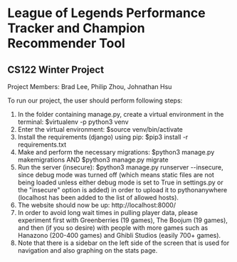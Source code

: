 League of Legends Performance Tracker and Champion Recommender Tool
==============
CS122 Winter Project
--------------
Project Members: Brad Lee, Philip Zhou, Johnathan Hsu

To run our project, the user should perform following steps:
1. In the folder containing manage.py, create a virtual environment in the terminal: $virtualenv -p python3 venv
2. Enter the virtual environment: $source venv/bin/activate
3. Install the requirements (django) using pip: $pip3 install -r requirements.txt
4. Make and perform the necessary migrations: $python3 manage.py makemigrations AND $python3 manage.py migrate
5. Run the server (insecure): $python3 manage.py runserver --insecure, since debug mode was turned off (which means static files are not being loaded unless either debug mode is set to True in settings.py or the "insecure" option is added) in order to upload it to pythonanywhere (localhost has been added to the list of allowed hosts).
6. The website should now be up: http://localhost:8000/
7. In order to avoid long wait times in pulling player data, please experiment first with Greenberries (19 games), The Boojum (19 games), and then (if you so desire) with people with more games such as Hanazono (200-400 games) and Ghibli Studios (easily 700+ games).
8. Note that there is a sidebar on the left side of the screen that is used for navigation and also graphing on the stats page.
